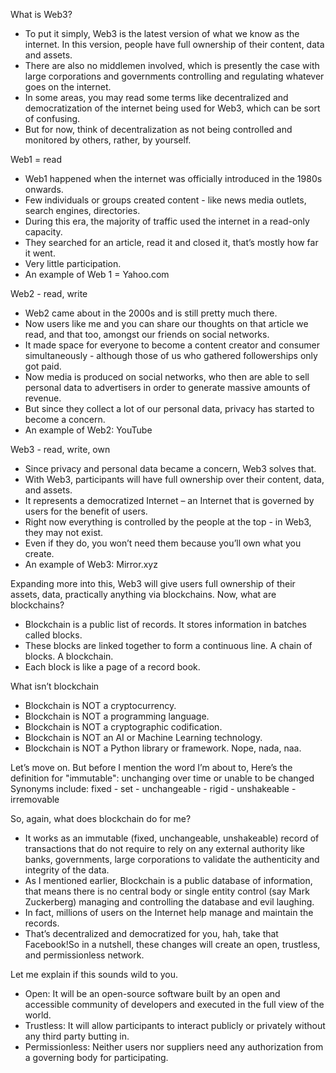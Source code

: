 What is Web3?
- To put it simply, Web3 is the latest version of what we know as the internet. In this version, people have full ownership of their content, data and assets. 
- There are also no middlemen involved, which is presently the case with large corporations and governments controlling and regulating whatever goes on the internet. 
- In some areas, you may read some terms like decentralized and democratization of the internet being used for Web3, which can be sort of confusing. 
- But for now, think of decentralization as not being controlled and monitored by others, rather, by yourself. 

Web1 = read 
- Web1 happened when the internet was officially introduced in the 1980s onwards. 
- Few individuals or groups created content - like news media outlets, search engines, directories. 
- During this era, the majority of traffic used the internet in a read-only capacity. 
- They searched for an article, read it and closed it, that’s mostly how far it went. 
- Very little participation. 
- An example of Web 1 = Yahoo.com

Web2 - read, write
- Web2 came about in the 2000s and is still pretty much there. 
- Now users like me and you can share our thoughts on that article we read, and that too, amongst our friends on social networks. 
- It made space for everyone to become a content creator and consumer simultaneously - although those of us who gathered followerships only got paid. 
- Now media is produced on social networks, who then are able to sell personal data to advertisers in order to generate massive amounts of revenue. 
- But since they collect a lot of our personal data, privacy has started to become a concern.
- An example of Web2: YouTube

Web3 - read, write, own
- Since privacy and personal data became a concern, Web3 solves that. 
- With Web3, participants will have full ownership over their content, data, and assets. 
- It represents a democratized Internet – an Internet that is governed by users for the benefit of users. 
- Right now everything is controlled by the people at the top - in Web3, they may not exist. 
- Even if they do, you won’t need them because you’ll own what you create. 
- An example of Web3: Mirror.xyz 

Expanding more into this, Web3 will give users full ownership of their assets, data, practically anything via blockchains. Now, what are blockchains? 
- Blockchain is a public list of records. It stores information in batches called blocks. 
- These blocks are linked together to form a continuous line. A chain of blocks. A blockchain. 
- Each block is like a page of a record book. 

What isn’t blockchain
- Blockchain is NOT a cryptocurrency.
- Blockchain is NOT a programming language.
- Blockchain is NOT a cryptographic codification.
- Blockchain is NOT an AI or Machine Learning technology.
- Blockchain is NOT a Python library or framework. Nope, nada, naa. 

Let’s move on. 
But before I mention the word I’m about to,
Here’s the definition for "immutable": unchanging over time or unable to be changed Synonyms include: fixed - set - unchangeable - rigid - unshakeable - irremovable 

So, again, what does blockchain do for me?
- It works as an immutable (fixed, unchangeable, unshakeable) record of transactions that do not require to rely on any external authority like banks, governments, large corporations to validate the authenticity and integrity of the data. 
- As I mentioned earlier, Blockchain is a public database of information, that means there is no central body or single entity control (say Mark Zuckerberg) managing and controlling the database and evil laughing. 
- In fact, millions of users on the Internet help manage and maintain the records. 
- That’s decentralized and democratized for you, hah, take that Facebook!So in a nutshell, these changes will create an open, trustless, and permissionless network. 

Let me explain if this sounds wild to you.
- Open: It will be an open-source software built by an open and accessible community of developers and executed in the full view of the world.
- Trustless: It will allow participants to interact publicly or privately without any third party butting in.
- Permissionless: Neither users nor suppliers need any authorization from a governing body for participating.
